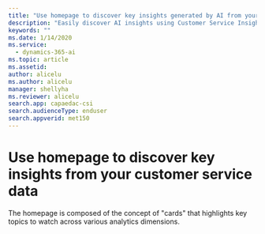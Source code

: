 ```yaml
---
title: "Use homepage to discover key insights generated by AI from your customer service data"
description: "Easily discover AI insights using Customer Service Insights homepage"
keywords: ""
ms.date: 1/14/2020
ms.service:
  - dynamics-365-ai
ms.topic: article
ms.assetid: 
author: alicelu
ms.author: alicelu
manager: shellyha
ms.reviewer: alicelu
search.app: capaedac-csi
search.audienceType: enduser
search.appverid: met150
---
```


# Use homepage to discover key insights from your customer service data

<insert homepage screenshot>

The homepage is composed of the concept of "cards" that highlights key topics to watch across various analytics dimensions. 
